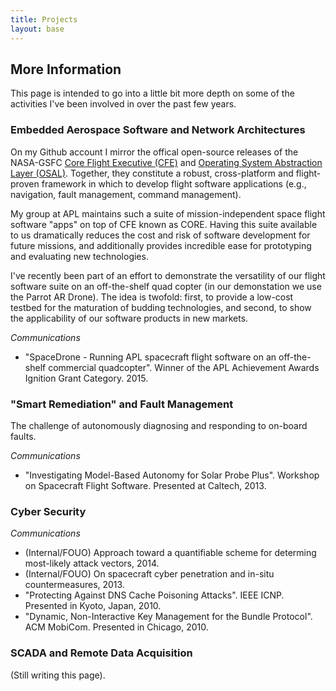 ```yaml
---
title: Projects
layout: base
---
```


## More Information

This page is intended to go into a little bit more depth on some of the activities I've been involved in over the past few years.

### Embedded Aerospace Software and Network Architectures

On my Github account I mirror the offical open-source releases of the NASA-GSFC [Core Flight Executive (CFE)](https://github.com/billvb/cfe) and [Operating System Abstraction Layer (OSAL)](https://github.com/billvb/osal).
Together, they constitute a robust, cross-platform and flight-proven framework in which to develop flight software applications (e.g., navigation, fault management, command management).

My group at APL maintains such a suite of mission-independent space flight software "apps" on top of CFE known as CORE.
Having this suite available to us dramatically reduces the cost and risk of software development for future missions,
and additionally provides incredible ease for prototyping and evaluating new technologies.

I've recently been part of an effort to demonstrate the versatility of our flight software suite on an off-the-shelf quad copter
(in our demonstation we use the Parrot AR Drone).
The idea is twofold: first, to provide a low-cost testbed for the maturation of budding technologies, and second, to show the applicability of our software products in new markets.

*Communications*

 * "SpaceDrone - Running APL spacecraft flight software on an off-the-shelf commercial quadcopter". Winner of the APL Achievement Awards Ignition Grant Category. 2015.



### "Smart Remediation" and Fault Management

The challenge of autonomously diagnosing and responding to on-board faults.

*Communications*

 * "Investigating Model-Based Autonomy for Solar Probe Plus". Workshop on Spacecraft Flight Software. Presented at Caltech, 2013.


### Cyber Security

*Communications*

 * (Internal/FOUO) Approach toward a quantifiable scheme for determing most-likely attack vectors, 2014.
 * (Internal/FOUO) On spacecraft cyber penetration and in-situ countermeasures, 2013.
 * "Protecting Against DNS Cache Poisoning Attacks". IEEE ICNP. Presented in Kyoto, Japan, 2010.
 * "Dynamic, Non-Interactive Key Management for the Bundle Protocol". ACM MobiCom. Presented in Chicago, 2010.




### SCADA and Remote Data Acquisition

(Still writing this page).
